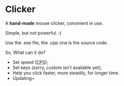# Clicker
A **hand-made** mouse clicker, convinient in use.

Simple, but *not* powerful. :)

Use the .exe file, the .cpp one is the source code.

So, What can it do?

- Set speed (<abbr title="Click Per Second">CPS</abbr>);
- Set keys (sorry, custom isn't available yet);
- Help you click faster, more steadily, for longer time.
- Updating~
